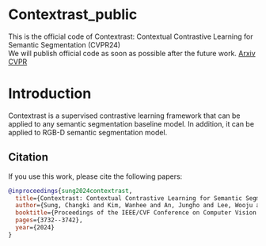 # Contextrast_public
This is the official code of Contextrast: Contextual Contrastive Learning for Semantic Segmentation (CVPR24)  
We will publish official code as soon as possible after the future work.
[Arxiv](https://arxiv.org/pdf/2404.10633)
[CVPR](https://openaccess.thecvf.com/content/CVPR2024/html/Sung_Contextrast_Contextual_Contrastive_Learning_for_Semantic_Segmentation_CVPR_2024_paper.html)

# Introduction
Contextrast is a supervised contrastive learning framework that can be applied to any semantic segmentation baseline model. In addition, it can be applied to RGB-D semantic segmentation model.

## Citation

If you use this work, please cite the following papers:

```bibtex
@inproceedings{sung2024contextrast,
  title={Contextrast: Contextual Contrastive Learning for Semantic Segmentation},
  author={Sung, Changki and Kim, Wanhee and An, Jungho and Lee, Wooju and Lim, Hyungtae and Myung, Hyun},
  booktitle={Proceedings of the IEEE/CVF Conference on Computer Vision and Pattern Recognition},
  pages={3732--3742},
  year={2024}
}

